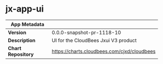 # jx-app-ui

|App Metadata||
|---|---|
| **Version** | 0.0.0-snapshot-pr-1118-10 |
| **Description** | UI for the CloudBees Jxui V3 product |
| **Chart Repository** | https://charts.cloudbees.com/cjxd/cloudbees |
